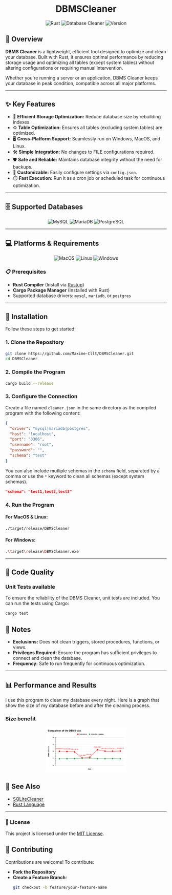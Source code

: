 <div align="center">
    <h1>DBMSCleaner</h1>
</div>

<div align="center">
    <img src="https://img.shields.io/badge/Rust-dea584?style=for-the-badge&logo=rust&logoColor=white" alt="Rust" />
    <img src="https://img.shields.io/badge/Database-Cleaner-53a863?style=for-the-badge" alt="Database Cleaner" />
    <img src="https://img.shields.io/badge/Version-1.0.2-informational?style=for-the-badge" alt="Version" />
</div>

## 📖 Overview

**DBMS Cleaner** is a lightweight, efficient tool designed to optimize and clean your database. Built with Rust, it
ensures optimal performance by reducing storage usage and optimizing all tables (except system tables) without altering
configurations or requiring manual intervention.

Whether you're running a server or an application, DBMS Cleaner keeps your database in peak condition, compatible across
all major platforms.

---

## ✨ Key Features

- 🚀 **Efficient Storage Optimization:** Reduce database size by rebuilding indexes.
- ⚙️ **Table Optimization:** Ensures all tables (excluding system tables) are optimized.
- 🖥️ **Cross-Platform Support:** Seamlessly run on Windows, MacOS, and Linux.
- 🛠️ **Simple Integration:** No changes to FILE configurations required.
- 🛡️ **Safe and Reliable:** Maintains database integrity without the need for backups.
- 🔧 **Customizable:** Easily configure settings via `config.json`.
- ⏱️ **Fast Execution:** Run it as a cron job or scheduled task for continuous optimization.

---

## 🗄️ Supported Databases

<div align="center">
    <img src="https://img.shields.io/badge/MySQL-00758F?style=for-the-badge&logo=mysql&logoColor=white" alt="MySQL" />
    <img src="https://img.shields.io/badge/MariaDB-003545?style=for-the-badge&logo=mariadb&logoColor=white" alt="MariaDB" />
    <img src="https://img.shields.io/badge/PostgreSQL-336791?style=for-the-badge&logo=postgresql&logoColor=white" alt="PostgreSQL" />
</div>

---

## 💻 Platforms & Requirements

<div align="center">
    <img src="https://img.shields.io/badge/OS-MacOS-000000?style=for-the-badge&logo=apple&logoColor=white" alt="MacOS" />
    <img src="https://img.shields.io/badge/OS-Linux-228B22?style=for-the-badge&logo=linux&logoColor=white" alt="Linux" />
    <img src="https://img.shields.io/badge/OS-Windows-0078d4?style=for-the-badge&logo=windows&logoColor=white" alt="Windows" />
</div>

### 📋 Prerequisites

- **Rust Compiler** (Install via [Rustup](https://rustup.rs/))
- **Cargo Package Manager** (Installed with Rust)
- Supported database drivers: `mysql`, `mariadb`, or `postgres`

---

## 🔧 Installation

Follow these steps to get started:

### 1. Clone the Repository

```bash
git clone https://github.com/Maxime-Cllt/DBMSCleaner.git
cd DBMSCleaner
```

### 2. Compile the Program

```bash
cargo build --release
```

### 3. Configure the Connection

Create a file named `cleaner.json` in the same directory as the compiled program with the following content:

```json
{
  "driver": "mysql|mariadb|postgres",
  "host": "localhost",
  "port": "3306",
  "username": "root",
  "password": "",
  "schema": "test"
}
```

You can also include mutliple schemas in the `schema` field, separated by a comma or use the `*` keyword to clean all
schemas (except system schemas).

```json
"schema": "test1,test2,test3"
```

### 4. Run the Program

#### For MacOS & Linux:

```bash
./target/release/DBMSCleaner
```

#### For Windows:

```bash
.\target\release\DBMSCleaner.exe
```

---

## 🧪 Code Quality

### Unit Tests available

To ensure the reliability of the DBMS Cleaner, unit tests are included. You can run the tests using Cargo:


```bash
cargo test
```

## 📝 Notes

- **Exclusions:** Does not clean triggers, stored procedures, functions, or views.
- **Privileges Required:** Ensure the program has sufficient privileges to connect and clean the database.
- **Frequency:** Safe to run frequently for continuous optimization.

---

## 📊 Performance and Results

I use this program to clean my database every night. Here is a graph that show the size of my database before and after
the cleaning process.

### Size benefit

<div align="center">
    <img src="assets/Graph.png" width="50%" height="50%" alt="Graph" />
</div>


## 🔗 See Also

- [SQLiteCleaner](https://github.com/Maxime-Cllt/SqliteCleaner)
- [Rust Language](https://www.rust-lang.org/)

---

### 📜 License

This project is licensed under the [MIT License](https://opensource.org/licenses/MIT).

## 🤝 Contributing

Contributions are welcome! To contribute:

- **Fork the Repository**
- **Create a Feature Branch**:
  ```bash
  git checkout -b feature/your-feature-name
    ```